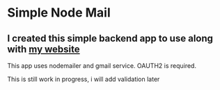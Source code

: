 # Simple Node Mail

## I created this simple backend app to use along with [my website](https://www.chouweihan.com)

This app uses nodemailer and gmail service. OAUTH2 is required.


This is still work in progress, i will add validation later

